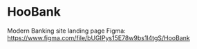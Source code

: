 # HooBank
Modern Banking site landing page
Figma: https://www.figma.com/file/bUGIPys15E78w9bs1l4tgS/HooBank

